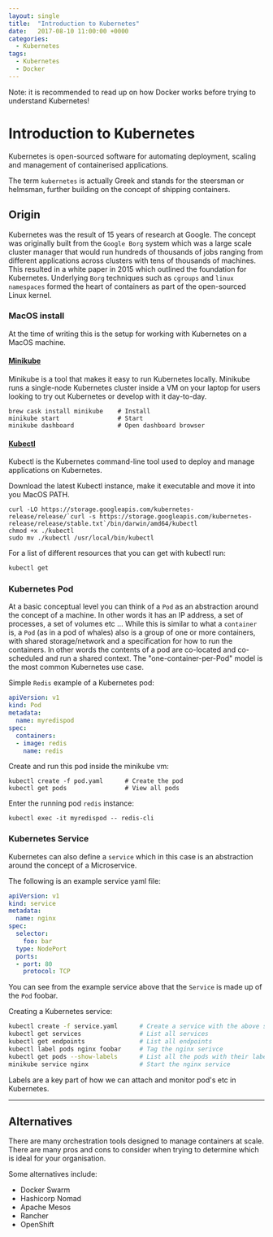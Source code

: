 ```yaml
---
layout: single
title:  "Introduction to Kubernetes"
date:   2017-08-10 11:00:00 +0000
categories:
  - Kubernetes
tags:
  - Kubernetes
  - Docker
---
```


>
Note: it is recommended to read up on how Docker works before trying to understand Kubernetes!

# Introduction to Kubernetes

Kubernetes is open-sourced software for automating deployment, scaling and management of containerised applications.

The term `kubernetes` is actually Greek and stands for the steersman or helmsman, further building on the concept of shipping containers.

## Origin

Kubernetes was the result of 15 years of research at Google. The concept was originally built from the `Google Borg` system which was a large scale cluster manager that would run hundreds of thousands of jobs ranging from different applications across clusters with tens of thousands of machines. This resulted in a white paper in 2015 which outlined the foundation for Kubernetes. Underlying `Borg` techniques such as `cgroups` and `linux namespaces` formed the heart of containers as part of the open-sourced Linux kernel.

### MacOS install

At the time of writing this is the setup for working with Kubernetes on a MacOS machine.

#### [Minikube](https://github.com/kubernetes/minikube)

Minikube is a tool that makes it easy to run Kubernetes locally. Minikube runs a single-node Kubernetes cluster inside a VM on your laptop for users looking to try out Kubernetes or develop with it day-to-day.

```
brew cask install minikube    # Install
minikube start                # Start
minikube dashboard            # Open dashboard browser
```

#### [Kubectl](https://kubernetes.io/docs/tasks/tools/install-kubectl/)

Kubectl is the Kubernetes command-line tool used to deploy and manage applications on Kubernetes.

Download the latest Kubectl instance, make it executable and move it into you MacOS PATH.

```
curl -LO https://storage.googleapis.com/kubernetes-release/release/`curl -s https://storage.googleapis.com/kubernetes-release/release/stable.txt`/bin/darwin/amd64/kubectl
chmod +x ./kubectl
sudo mv ./kubectl /usr/local/bin/kubectl
```

For a list of different resources that you can get with kubectl run:
```sh
kubectl get
```

### Kubernetes Pod

>
At a basic conceptual level you can think of a `Pod` as an abstraction around the concept of a machine. In other words it has an IP address, a set of processes, a set of volumes etc ... While this is similar to what a `container` is, a `Pod` (as in a pod of whales) also is a group of one or more containers, with shared storage/network and a specification for how to run the containers. In other words the contents of a pod are co-located and co-scheduled and run a shared context. The "one-container-per-Pod" model is the most common Kubernetes use case.

Simple `Redis` example of a Kubernetes pod:
```yaml
apiVersion: v1
kind: Pod
metadata:
  name: myredispod
spec:
  containers:
  - image: redis
    name: redis
```

Create and run this pod inside the minikube vm:
```
kubectl create -f pod.yaml      # Create the pod
kubectl get pods                # View all pods
```

Enter the running pod `redis` instance:
```
kubectl exec -it myredispod -- redis-cli
```


### Kubernetes Service

>
Kubernetes can also define a `service` which in this case is an abstraction around the concept of a Microservice.

The following is an example service yaml file:
```yaml
apiVersion: v1
kind: service
metadata:
  name: nginx
spec:
  selector:
    foo: bar
  type: NodePort
  ports:
  - port: 80
    protocol: TCP
```

You can see from the example service above that the `Service` is made up of the `Pod` foobar.

Creating a Kubernetes service:
```sh
kubectl create -f service.yaml      # Create a service with the above specification
kubectl get services                # List all services
kubectl get endpoints               # List all endpoints
kubectl label pods nginx foobar     # Tag the nginx serivce
kubectl get pods --show-labels      # List all the pods with their labels
minikube service nginx              # Start the nginx service
```

>
Labels are a key part of how we can attach and monitor pod's etc in Kubernetes.

---

## Alternatives

There are many orchestration tools designed to manage containers at scale. There are many pros and cons to consider when trying to determine which is ideal for your organisation.

Some alternatives include:
* Docker Swarm
* Hashicorp Nomad
* Apache Mesos
* Rancher
* OpenShift
